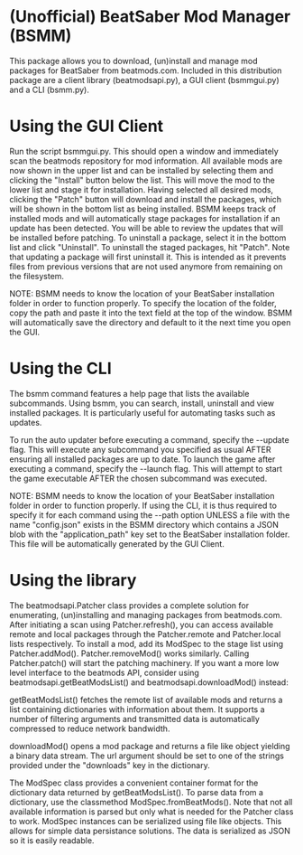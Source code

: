 # (Unofficial) BeatSaber Mod Manager (BSMM)

This package allows you to download, (un)install and manage mod packages for BeatSaber from beatmods.com.
Included in this distribution package are a client library (beatmodsapi.py), a GUI client (bsmmgui.py) and
a CLI (bsmm.py).

# Using the GUI Client

Run the script bsmmgui.py. This should open a window and immediately scan the beatmods repository for mod
information. All available mods are now shown in the upper list and can be installed by selecting them and
clicking the "Install" button below the list. This will move the mod to the lower list and stage it for
installation. Having selected all desired mods, clicking the "Patch" button will download and install the
packages, which will be shown in the bottom list as being installed. BSMM keeps track of installed mods and
will automatically stage packages for installation if an update has been detected. You will be able to review
the updates that will be installed before patching. To uninstall a package, select it in the bottom list and
click "Uninstall". To uninstall the staged packages, hit "Patch". Note that updating a package will first
uninstall it. This is intended as it prevents files from previous versions that are not used anymore from
remaining on the filesystem.

NOTE: BSMM needs to know the location of your BeatSaber installation folder in order to function properly.
To specify the location of the folder, copy the path and paste it into the text field at the top of the window.
BSMM will automatically save the directory and default to it the next time you open the GUI.

# Using the CLI

The bsmm command features a help page that lists the available subcommands. Using bsmm, you can search, install,
uninstall and view installed packages. It is particularly useful for automating tasks such as updates.

To run the auto updater before executing a command, specify the --update flag. This will execute any subcommand
you specified as usual AFTER ensuring all installed packages are up to date.
To launch the game after executing a command, specify the --launch flag. This will attempt to start the game
executable AFTER the chosen subcommand was executed.

NOTE: BSMM needs to know the location of your BeatSaber installation folder in order to function properly. If
using the CLI, it is thus required to specify it for each command using the --path option UNLESS a file with
the name "config.json" exists in the BSMM directory which contains a JSON blob with the "application_path" key
set to the BeatSaber installation folder.
This file will be automatically generated by the GUI Client.

# Using the library

The beatmodsapi.Patcher class provides a complete solution for enumerating, (un)installing and managing packages
from beatmods.com. After initiating a scan using Patcher.refresh(), you can access available remote and local
packages through the Patcher.remote and Patcher.local lists respectively. To install a mod, add its ModSpec to
the stage list using Patcher.addMod(). Patcher.removeMod() works similarly. Calling Patcher.patch() will start
the patching machinery.
If you want a more low level interface to the beatmods API, consider using beatmodsapi.getBeatModsList() and
beatmodsapi.downloadMod() instead:

getBeatModsList() fetches the remote list of available mods and returns a list containing dictionaries with
	information about them. It supports a number of filtering arguments and transmitted data is automatically
	compressed to reduce network bandwidth.

downloadMod() opens a mod package and returns a file like object yielding a binary data stream. The url argument
	should be set to one of the strings provided under the "downloads" key in the dictionary.

The ModSpec class provides a convenient container format for the dictionary data returned by getBeatModsList().
To parse data from a dictionary, use the classmethod ModSpec.fromBeatMods(). Note that not all available information
is parsed but only what is needed for the Patcher class to work.
ModSpec instances can be serialized using file like objects. This allows for simple data persistance solutions.
The data is serialized as JSON so it is easily readable.